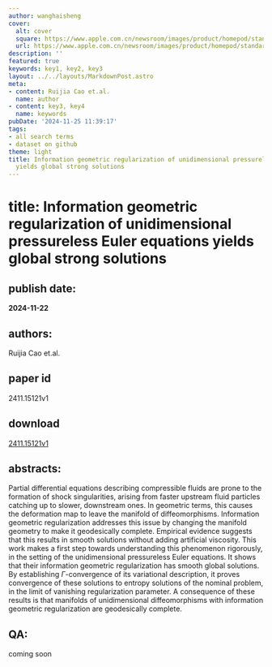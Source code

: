 ```yaml
---
author: wanghaisheng
cover:
  alt: cover
  square: https://www.apple.com.cn/newsroom/images/product/homepod/standard/Apple-HomePod-hero-230118_big.jpg.large_2x.jpg
  url: https://www.apple.com.cn/newsroom/images/product/homepod/standard/Apple-HomePod-hero-230118_big.jpg.large_2x.jpg
description: ''
featured: true
keywords: key1, key2, key3
layout: ../../layouts/MarkdownPost.astro
meta:
- content: Ruijia Cao et.al.
  name: author
- content: key3, key4
  name: keywords
pubDate: '2024-11-25 11:39:17'
tags:
- all search terms
- dataset on github
theme: light
title: Information geometric regularization of unidimensional pressureless Euler equations
  yields global strong solutions
---
```


# title: Information geometric regularization of unidimensional pressureless Euler equations yields global strong solutions 
## publish date: 
**2024-11-22** 
## authors: 
  Ruijia Cao et.al. 
## paper id
2411.15121v1
## download
[2411.15121v1](http://arxiv.org/abs/2411.15121v1)
## abstracts:
Partial differential equations describing compressible fluids are prone to the formation of shock singularities, arising from faster upstream fluid particles catching up to slower, downstream ones. In geometric terms, this causes the deformation map to leave the manifold of diffeomorphisms. Information geometric regularization addresses this issue by changing the manifold geometry to make it geodesically complete. Empirical evidence suggests that this results in smooth solutions without adding artificial viscosity. This work makes a first step towards understanding this phenomenon rigorously, in the setting of the unidimensional pressureless Euler equations. It shows that their information geometric regularization has smooth global solutions. By establishing $\Gamma$-convergence of its variational description, it proves convergence of these solutions to entropy solutions of the nominal problem, in the limit of vanishing regularization parameter. A consequence of these results is that manifolds of unidimensional diffeomorphisms with information geometric regularization are geodesically complete.
## QA:
coming soon
